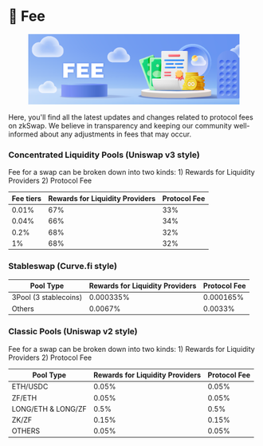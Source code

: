 # 🍣 Fee

<figure><img src="../.gitbook/assets/fee.png" alt=""><figcaption></figcaption></figure>

Here, you'll find all the latest updates and changes related to protocol fees on zkSwap. We believe in transparency and keeping our community well-informed about any adjustments in fees that may occur.

### Concentrated Liquidity Pools (Uniswap v3 style)

Fee for a swap can be broken down into two kinds: 1) Rewards for Liquidity Providers 2) Protocol Fee

| Fee tiers | Rewards for Liquidity Providers | Protocol Fee |
| --------- | ------------------------------- | ------------ |
| 0.01%     | 67%                             | 33%          |
| 0.04%     | 66%                             | 34%          |
| 0.2%      | 68%                             | 32%          |
| 1%        | 68%                             | 32%          |

### Stableswap (Curve.fi style)

| Pool Type             | Rewards for Liquidity Providers | Protocol Fee |
| --------------------- | ------------------------------- | ------------ |
| 3Pool (3 stablecoins) | 0.000335%                       | 0.000165%    |
| Others                | 0.0067%                         | 0.0033%      |

### Classic Pools (Uniswap v2 style)

Fee for a swap can be broken down into two kinds: 1) Rewards for Liquidity Providers 2) Protocol Fee

| Pool Type          | Rewards for Liquidity Providers | Protocol Fee |
| ------------------ | ------------------------------- | ------------ |
| ETH/USDC           | 0.05%                           | 0.05%        |
| ZF/ETH             | 0.05%                           | 0.05%        |
| LONG/ETH & LONG/ZF | 0.5%                            | 0.5%         |
| ZK/ZF              | 0.15%                           | 0.15%        |
| OTHERS             | 0.05%                           | 0.05%        |

